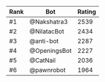 Rank|Bot|Rating
---|---|---
#1|@Nakshatra3|2539
#2|@NilatacBot|2434
#3|@anti-bot|2287
#4|@OpeningsBot|2227
#5|@CatNail|2036
#6|@pawnrobot|1964
